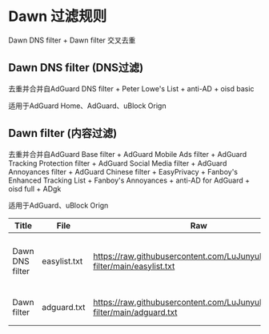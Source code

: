 # Dawn 过滤规则

Dawn DNS filter + Dawn filter 交叉去重

## Dawn DNS filter (DNS过滤)

去重并合并自AdGuard DNS filter + Peter Lowe's List + anti-AD + oisd basic

适用于AdGuard Home、AdGuard、uBlock Orign

## Dawn filter (内容过滤)

去重并合并自AdGuard Base filter + AdGuard Mobile Ads filter + AdGuard Tracking Protection filter + AdGuard Social Media filter + AdGuard Annoyances filter + AdGuard Chinese filter + EasyPrivacy + Fanboy's Enhanced Tracking List + Fanboy's Annoyances + anti-AD for AdGuard + oisd full + ADgk

适用于AdGuard、uBlock Orign



| Title           | File         | Raw                                                          | Apply                               |
| --------------- | ------------ | ------------------------------------------------------------ | ----------------------------------- |
| Dawn DNS filter | easylist.txt | https://raw.githubusercontent.com/LuJunyuLive/Dawn-filter/main/easylist.txt | AdGuard Home、AdGuard、uBlock Orign |
| Dawn filter     | adguard.txt  | https://raw.githubusercontent.com/LuJunyuLive/Dawn-filter/main/adguard.txt | AdGuard、uBlock Orign               |

